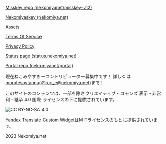 [Misskey repo (nekomiyanet/misskey-v12)](https://github.com/nekomiyanet/misskey-v12)

[Nekomiyaskey (nekomiya.net)](https://nekomiya.net)

[Assets](/assets/index.md)

[Terms Of Service](/tos/index.md)

[Privacy Policy](/privacy/index.md)

[Status page (status.nekomiya.net)](https://status.nekomiya.net)

[Portal repo (nekomiyanet/portal)](https://github.com/nekomiyanet/portal)

現在ねこみやすきーコントリビューター募集中です！
詳しくは[morotesovtannu(@ruri_e@nekomiya.net)](https://nekomiya.net/@ruri_e)まで！

このサイトのコンテンツは、一部を除きクリエイティブ・コモンズ 表示 - 非営利 - 継承 4.0 国際 ライセンスの下に提供されています。

![CC BY-NC-SA 4.0](https://i.creativecommons.org/l/by-nc-sa/4.0/88x31.png)

[Yandex Translate Custom Widget](https://github.com/get-web/yandex-translate-custom-widget)はMITライセンスのもとに提供されています。

2023 <fff>Nekomiya.net<fff>
